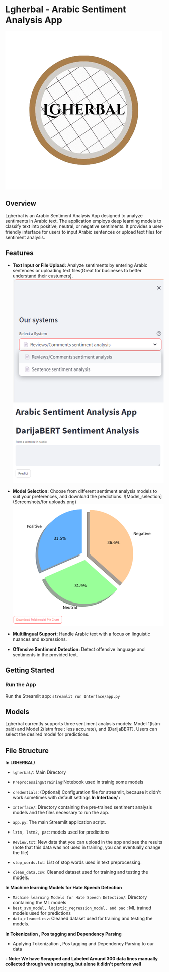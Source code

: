 # Lgherbal - Arabic Sentiment Analysis App
  ![LOGO](Logo.png)

## Overview

Lgherbal is an Arabic Sentiment Analysis App designed to analyze sentiments in Arabic text. The application employs deep learning models to classify text into positive, neutral, or negative sentiments. It provides a user-friendly interface for users to input Arabic sentences or upload text files for sentiment analysis.

## Features

- **Text Input or File Upload:** Analyze sentiments by entering Arabic sentences or uploading text files(Great for busineses to better understand their custumers).
  ![Sidebar](Screenshots/Sidebar_systems.png)
  ![Sidebar](Screenshots/sentence_input.png)

- **Model Selection:** Choose from different sentiment analysis models to suit your preferences, and download the predictions.
  ![Model_selection](Screenshots/for uploads.png)
  ![Download](Screenshots/download_chart.png)


- **Multilingual Support:** Handle Arabic text with a focus on linguistic nuances and expressions.
- **Offensive Sentiment Detection:** Detect offensive language and sentiments in the provided text.


## Getting Started

### Run the App

Run the Streamlit app: `streamlit run Interface/app.py`

## Models

Lgherbal currently supports three sentiment analysis models: Model 1(lstm paid) and Model 2(lstm free : less accurate), and (DarijaBERT). Users can select the desired model for predictions.



## File Structure

**In LGHERBAL/**

- `lgherbal/`: Main Directory 
- `Preprocessing&training`:Notebook used in trainig some models
- `credentials`: (Optional) Configuration file for streamlit, because it didn't work sometimes with default settings 
**In Interface/ :**

- `Interface/`: Directory containing the pre-trained sentiment analysis models and the files necessary to run the app.
- `app.py`: The main Streamlit application script.
- `lstm, lstm2, pac`: models used for predictions
- `Review.txt`: New data that you can upload in the app and see the results (note that this data was not used in training, you can eventually change the file)
- `stop_words.txt`: List of stop words used in text preprocessing.
- `clean_data.csv`: Cleaned dataset used for training and testing the models.



**In Machine learning Models for Hate Speech Detection**

- `Machine learning Models for Hate Speech Detection/`: Directory containing the ML models
- `best_svm_model, logistic_regression_model, and pac` : ML trained models used for predictions
- `data_cleaned.csv`: Cleaned dataset used for training and testing the models.


**In Tokenization , Pos tagging and Dependency Parsing**
- Applying Tokenization , Pos tagging and Dependency Parsing to our data

**- Note: We have Scrapped and Labeled Around 300 data lines manually collected through web scraping, but alone it didn't perform well**